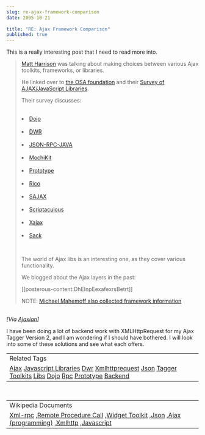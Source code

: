 ```yaml
---
slug: re-ajax-framework-comparison
date: 2005-10-21
 
title: "RE: Ajax Framework Comparison"
published: true
---
```

This is a really interesting post that I need to read more into.<br /><blockquote>
<p><a href="http://panela.blog-city.com/ajax_explosion.htm">Matt Harrison</a> was talking about making choices between various Ajax toolkits, frameworks, or libraries.</p>
<p /><p>He linked over to <a href="http://wiki.osafoundation.org/">the OSA foundation</a> and their <a href="http://wiki.osafoundation.org/bin/view/Projects/AjaxLibraries">Survey of AJAX/JavaScript Libraries</a>.</p>
<p /><p>Their survey discusses:</p>
<p /><ul></ul>
<br /><li><a href="http://dojotoolkit.org/">Dojo</a></li>
<br /><li><a href="http://www.getahead.ltd.uk/dwr/">DWR</a></li>
<br /><li><a href="http://oss.metaparadigm.com/jsonrpc/index.html">JSON-RPC-JAVA</a></li>
<br /><li><a href="http://mochikit.com/">MochiKit</a></li>
<br /><li><a href="http://prototype.conio.net/">Prototype</a></li>
<br /><li><a href="http://openrico.org/">Rico</a></li>
<br /><li><a href="http://www.modernmethod.com/sajax/">SAJAX</a></li>
<br /><li><a href="http://script.aculo.us/">Scriptaculous</a></li>
<br /><li><a href="http://xajax.sourceforge.net/">Xajax</a></li>
<br /><li><a href="http://twilightuniverse.com/projects/sack/">Sack</a></li>
<p /><br /><p>The world of Ajax libs is an interesting one, as they cover various functionality.</p>
<p /><p>We blogged about the Ajax layers in the past:</p>
<p /><p>[[posterous-content:DhEInpEexafexrsBetrt]]</p>
<p /><p>NOTE: <a href="http://www.ajaxpatterns.org/AJAXFrameworks">Michael Mahemoff also collected framework information</a><p /></p>
</blockquote><br /><i>[Via <a href="http://www.ajaxian.com/archives/2005/10/ajax_framework_2.html">Ajaxian</a>]</i><p />I have been doing  a lot of backend work with XMLHttpRequest for my Ajax Tagger Version 2, and I am wondering if I should have bothered.  I will look into some of these solutions and see what each offers.<p /><table class="TechnoratiHead TagHeader">
<tr><td>Related Tags</td></tr>
<tr class="Technorati"><td>
<a href="https://paul.kinlan.me/tags/Ajax" class="Tag" rel="tag">Ajax</a> <a href="https://paul.kinlan.me/tags/Javascript%20Libraries" class="Tag" rel="tag">Javascript Libraries</a> <a href="https://paul.kinlan.me/tags/Dwr" class="Tag" rel="tag">Dwr</a> <a href="https://paul.kinlan.me/tags/Xmlhttprequest" class="Tag" rel="tag">Xmlhttprequest</a> <a href="https://paul.kinlan.me/tags/Json" class="Tag" rel="tag">Json</a> <a href="https://paul.kinlan.me/tags/Tagger" class="Tag" rel="tag">Tagger</a> <a href="https://paul.kinlan.me/tags/Toolkits" class="Tag" rel="tag">Toolkits</a> <a href="https://paul.kinlan.me/tags/Libs" class="Tag" rel="tag">Libs</a> <a href="https://paul.kinlan.me/tags/Dojo" class="Tag" rel="tag">Dojo</a> <a href="https://paul.kinlan.me/tags/Rpc" class="Tag" rel="tag">Rpc</a> <a href="https://paul.kinlan.me/tags/Prototype" class="Tag" rel="tag">Prototype</a> <a href="https://paul.kinlan.me/tags/Backend" class="Tag" rel="tag">Backend</a>
</td></tr>
</table><br /><table class="TechnoratiHead TagHeader">
<tr><td>Wikipedia Documents</td></tr>
<tr class="Technorati"><td>
<a href="http://en.wikipedia.org/wiki/XML-RPC">Xml-rpc</a> ,<a href="http://en.wikipedia.org/wiki/Remote_procedure_call">Remote Procedure Call</a> ,<a href="http://en.wikipedia.org/wiki/Widget_toolkit">Widget Toolkit</a> ,<a href="http://en.wikipedia.org/wiki/JSON">Json</a> ,<a href="http://en.wikipedia.org/wiki/Ajax_(programming)">Ajax (programming)</a> ,<a href="http://en.wikipedia.org/wiki/XMLHttpRequest">Xmlhttp</a> ,<a href="http://en.wikipedia.org/wiki/JavaScript">Javascript</a>
</td></tr>
</table><div class="blogger-post-footer"><img class="posterous_download_image" src="https://blogger.googleusercontent.com/tracker/8109338-112993394697498438?l=www.kinlan.co.uk%2Findex.html" height="1" alt="" width="1" /></div>

